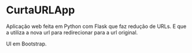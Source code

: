 # CurtaURLApp

Aplicação web feita em Python com Flask que faz redução de URLs. E que a utiliza a nova url para redirecionar para a url original.

UI em Bootstrap.

